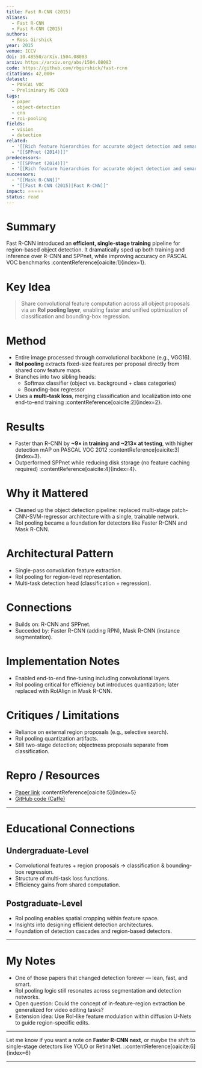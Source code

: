 ```yaml
---
title: Fast R-CNN (2015)
aliases:
  - Fast R-CNN
  - Fast R-CNN (2015)
authors:
  - Ross Girshick
year: 2015
venue: ICCV
doi: 10.48550/arXiv.1504.08083
arxiv: https://arxiv.org/abs/1504.08083
code: https://github.com/rbgirshick/fast-rcnn
citations: 42,000+
dataset:
  - PASCAL VOC
  - Preliminary MS COCO
tags:
  - paper
  - object-detection
  - cnn
  - roi-pooling
fields:
  - vision
  - detection
related:
  - '[[Rich feature hierarchies for accurate object detection and semantic segmentation" (R-CNN)|R-CNN (2014)]]'
  - "[[SPPnet (2014)]]"
predecessors:
  - "[[SPPnet (2014)]]"
  - '[[Rich feature hierarchies for accurate object detection and semantic segmentation" (R-CNN)|R-CNN]]'
successors:
  - "[[Mask R-CNN]]"
  - "[[Fast R-CNN (2015)|Fast R-CNN]]"
impact: ⭐⭐⭐⭐⭐
status: read
---
```


# Summary
Fast R-CNN introduced an **efficient, single-stage training** pipeline for region-based object detection. It dramatically sped up both training and inference over R-CNN and SPPnet, while improving accuracy on PASCAL VOC benchmarks :contentReference[oaicite:1]{index=1}.

# Key Idea
> Share convolutional feature computation across all object proposals via an **RoI pooling layer**, enabling faster and unified optimization of classification and bounding-box regression.

# Method
- Entire image processed through convolutional backbone (e.g., VGG16).
- **RoI pooling** extracts fixed-size features per proposal directly from shared conv feature maps.
- Branches into two sibling heads:
  - Softmax classifier (object vs. background + class categories)
  - Bounding-box regressor
- Uses a **multi-task loss**, merging classification and localization into one end-to-end training :contentReference[oaicite:2]{index=2}.

# Results
- Faster than R-CNN by **~9× in training and ~213× at testing**, with higher detection mAP on PASCAL VOC 2012 :contentReference[oaicite:3]{index=3}.
- Outperformed SPPnet while reducing disk storage (no feature caching required) :contentReference[oaicite:4]{index=4}.

# Why it Mattered
- Cleaned up the object detection pipeline: replaced multi-stage patch-CNN-SVM-regressor architecture with a single, trainable network.
- RoI pooling became a foundation for detectors like Faster R-CNN and Mask R-CNN.

# Architectural Pattern
- Single-pass convolution feature extraction.
- RoI pooling for region-level representation.
- Multi-task detection head (classification + regression).

# Connections
- Builds on: R-CNN and SPPnet.
- Succeded by: Faster R-CNN (adding RPN), Mask R-CNN (instance segmentation).

# Implementation Notes
- Enabled end-to-end fine-tuning including convolutional layers.
- RoI pooling critical for efficiency but introduces quantization; later replaced with RoIAlign in Mask R-CNN.

# Critiques / Limitations
- Reliance on external region proposals (e.g., selective search).
- RoI pooling quantization artifacts.
- Still two-stage detection; objectness proposals separate from classification.

# Repro / Resources
- [Paper link](https://arxiv.org/abs/1504.08083) :contentReference[oaicite:5]{index=5}
- [GitHub code (Caffe)](https://github.com/rbgirshick/fast-rcnn)

---

# Educational Connections

## Undergraduate-Level
- Convolutional features + region proposals → classification & bounding-box regression.
- Structure of multi-task loss functions.
- Efficiency gains from shared computation.

## Postgraduate-Level
- RoI pooling enables spatial cropping within feature space.
- Insights into designing efficient detection architectures.
- Foundation of detection cascades and region-based detectors.

---

# My Notes
- One of those papers that changed detection forever — lean, fast, and smart.
- RoI pooling logic still resonates across segmentation and detection networks.
- Open question: Could the concept of in-feature-region extraction be generalized for video editing tasks?
- Extension idea: Use RoI-like feature modulation within diffusion U-Nets to guide region-specific edits.

---

Let me know if you want a note on **Faster R-CNN next**, or maybe the shift to single-stage detectors like YOLO or RetinaNet.
::contentReference[oaicite:6]{index=6}

---
